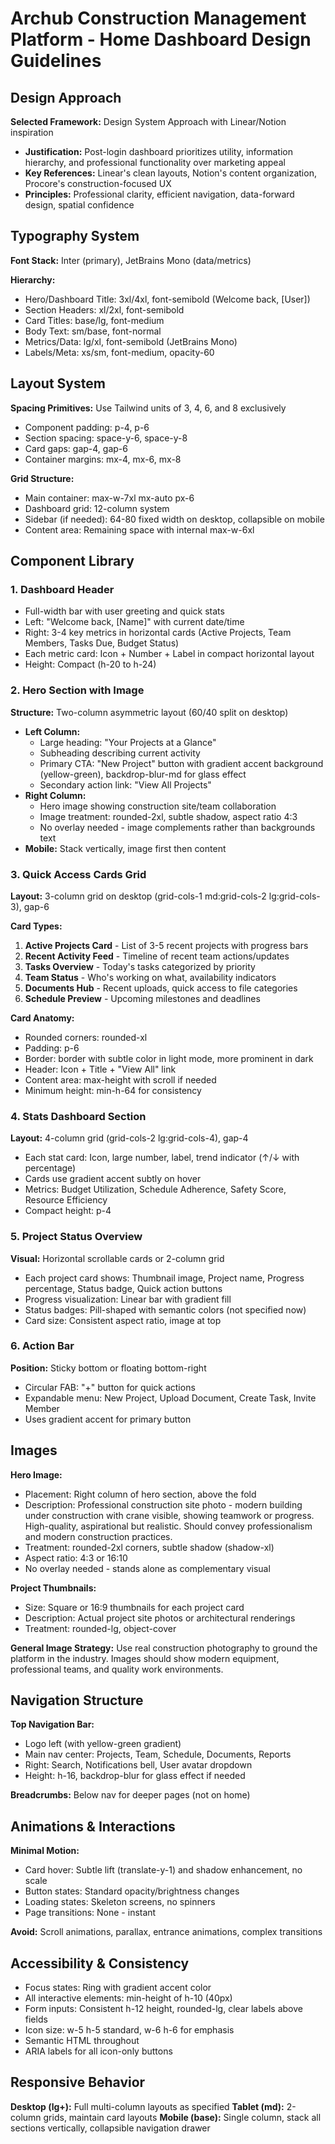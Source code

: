 # Archub Construction Management Platform - Home Dashboard Design Guidelines

## Design Approach

**Selected Framework:** Design System Approach with Linear/Notion inspiration
- **Justification:** Post-login dashboard prioritizes utility, information hierarchy, and professional functionality over marketing appeal
- **Key References:** Linear's clean layouts, Notion's content organization, Procore's construction-focused UX
- **Principles:** Professional clarity, efficient navigation, data-forward design, spatial confidence

## Typography System

**Font Stack:** Inter (primary), JetBrains Mono (data/metrics)

**Hierarchy:**
- Hero/Dashboard Title: 3xl/4xl, font-semibold (Welcome back, [User])
- Section Headers: xl/2xl, font-semibold
- Card Titles: base/lg, font-medium
- Body Text: sm/base, font-normal
- Metrics/Data: lg/xl, font-semibold (JetBrains Mono)
- Labels/Meta: xs/sm, font-medium, opacity-60

## Layout System

**Spacing Primitives:** Use Tailwind units of 3, 4, 6, and 8 exclusively
- Component padding: p-4, p-6
- Section spacing: space-y-6, space-y-8
- Card gaps: gap-4, gap-6
- Container margins: mx-4, mx-6, mx-8

**Grid Structure:**
- Main container: max-w-7xl mx-auto px-6
- Dashboard grid: 12-column system
- Sidebar (if needed): 64-80 fixed width on desktop, collapsible on mobile
- Content area: Remaining space with internal max-w-6xl

## Component Library

### 1. Dashboard Header
- Full-width bar with user greeting and quick stats
- Left: "Welcome back, [Name]" with current date/time
- Right: 3-4 key metrics in horizontal cards (Active Projects, Team Members, Tasks Due, Budget Status)
- Each metric card: Icon + Number + Label in compact horizontal layout
- Height: Compact (h-20 to h-24)

### 2. Hero Section with Image
**Structure:** Two-column asymmetric layout (60/40 split on desktop)
- **Left Column:** 
  - Large heading: "Your Projects at a Glance"
  - Subheading describing current activity
  - Primary CTA: "New Project" button with gradient accent background (yellow-green), backdrop-blur-md for glass effect
  - Secondary action link: "View All Projects"
- **Right Column:** 
  - Hero image showing construction site/team collaboration
  - Image treatment: rounded-2xl, subtle shadow, aspect ratio 4:3
  - No overlay needed - image complements rather than backgrounds text
- **Mobile:** Stack vertically, image first then content

### 3. Quick Access Cards Grid
**Layout:** 3-column grid on desktop (grid-cols-1 md:grid-cols-2 lg:grid-cols-3), gap-6

**Card Types:**
1. **Active Projects Card** - List of 3-5 recent projects with progress bars
2. **Recent Activity Feed** - Timeline of recent team actions/updates
3. **Tasks Overview** - Today's tasks categorized by priority
4. **Team Status** - Who's working on what, availability indicators
5. **Documents Hub** - Recent uploads, quick access to file categories
6. **Schedule Preview** - Upcoming milestones and deadlines

**Card Anatomy:**
- Rounded corners: rounded-xl
- Padding: p-6
- Border: border with subtle color in light mode, more prominent in dark
- Header: Icon + Title + "View All" link
- Content area: max-height with scroll if needed
- Minimum height: min-h-64 for consistency

### 4. Stats Dashboard Section
**Layout:** 4-column grid (grid-cols-2 lg:grid-cols-4), gap-4
- Each stat card: Icon, large number, label, trend indicator (↑/↓ with percentage)
- Cards use gradient accent subtly on hover
- Metrics: Budget Utilization, Schedule Adherence, Safety Score, Resource Efficiency
- Compact height: p-4

### 5. Project Status Overview
**Visual:** Horizontal scrollable cards or 2-column grid
- Each project card shows: Thumbnail image, Project name, Progress percentage, Status badge, Quick action buttons
- Progress visualization: Linear bar with gradient fill
- Status badges: Pill-shaped with semantic colors (not specified now)
- Card size: Consistent aspect ratio, image at top

### 6. Action Bar
**Position:** Sticky bottom or floating bottom-right
- Circular FAB: "+" button for quick actions
- Expandable menu: New Project, Upload Document, Create Task, Invite Member
- Uses gradient accent for primary button

## Images

**Hero Image:**
- Placement: Right column of hero section, above the fold
- Description: Professional construction site photo - modern building under construction with crane visible, showing teamwork or progress. High-quality, aspirational but realistic. Should convey professionalism and modern construction practices.
- Treatment: rounded-2xl corners, subtle shadow (shadow-xl)
- Aspect ratio: 4:3 or 16:10
- No overlay needed - stands alone as complementary visual

**Project Thumbnails:**
- Size: Square or 16:9 thumbnails for each project card
- Description: Actual project site photos or architectural renderings
- Treatment: rounded-lg, object-cover

**General Image Strategy:** Use real construction photography to ground the platform in the industry. Images should show modern equipment, professional teams, and quality work environments.

## Navigation Structure

**Top Navigation Bar:**
- Logo left (with yellow-green gradient)
- Main nav center: Projects, Team, Schedule, Documents, Reports
- Right: Search, Notifications bell, User avatar dropdown
- Height: h-16, backdrop-blur for glass effect if needed

**Breadcrumbs:** Below nav for deeper pages (not on home)

## Animations & Interactions

**Minimal Motion:**
- Card hover: Subtle lift (translate-y-1) and shadow enhancement, no scale
- Button states: Standard opacity/brightness changes
- Loading states: Skeleton screens, no spinners
- Page transitions: None - instant

**Avoid:** Scroll animations, parallax, entrance animations, complex transitions

## Accessibility & Consistency

- Focus states: Ring with gradient accent color
- All interactive elements: min-height of h-10 (40px)
- Form inputs: Consistent h-12 height, rounded-lg, clear labels above fields
- Icon size: w-5 h-5 standard, w-6 h-6 for emphasis
- Semantic HTML throughout
- ARIA labels for all icon-only buttons

## Responsive Behavior

**Desktop (lg+):** Full multi-column layouts as specified
**Tablet (md):** 2-column grids, maintain card layouts
**Mobile (base):** Single column, stack all sections vertically, collapsible navigation drawer